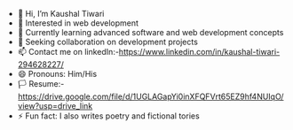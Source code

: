 - 👋 Hi, I’m Kaushal Tiwari
- 👀 Interested in web development
- 🌱 Currently learning advanced software and web development concepts
- 💞️ Seeking collaboration on development projects
- 📫 Contact me on linkedIn:-https://www.linkedin.com/in/kaushal-tiwari-294628227/
- 😄 Pronouns: Him/His
-  🏳 Resume:-https://drive.google.com/file/d/1UGLAGapYi0inXFQFVrt65EZ9hf4NUIqO/view?usp=drive_link
- ⚡ Fun fact: I also writes poetry and fictional tories
